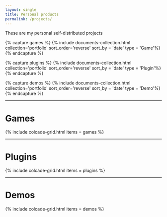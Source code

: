 ```yaml
---
layout: single
title: Personal products
permalink: /projects/
---
```

These are my personal self-distributed projects

{% capture games %}
    {% include documents-collection.html collection='portfolio' sort_order='reverse' sort_by = 'date' type = 'Game'%}
{% endcapture %}

{% capture plugins %}
    {% include documents-collection.html collection='portfolio' sort_order='reverse' sort_by = 'date' type = 'Plugin'%}
{% endcapture %}

{% capture demos %}
    {% include documents-collection.html collection='portfolio' sort_order='reverse' sort_by = 'date' type = 'Demo'%}
{% endcapture %}

---
# Games

{% include colcade-grid.html items = games %}

---
# Plugins

{% include colcade-grid.html items = plugins %}

---
# Demos

{% include colcade-grid.html items = demos %}
